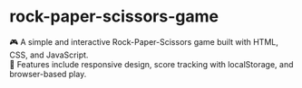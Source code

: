 # rock-paper-scissors-game
🎮 A simple and interactive Rock-Paper-Scissors game built with HTML, CSS, and JavaScript.  
💾 Features include responsive design, score tracking with localStorage, and browser-based play.
